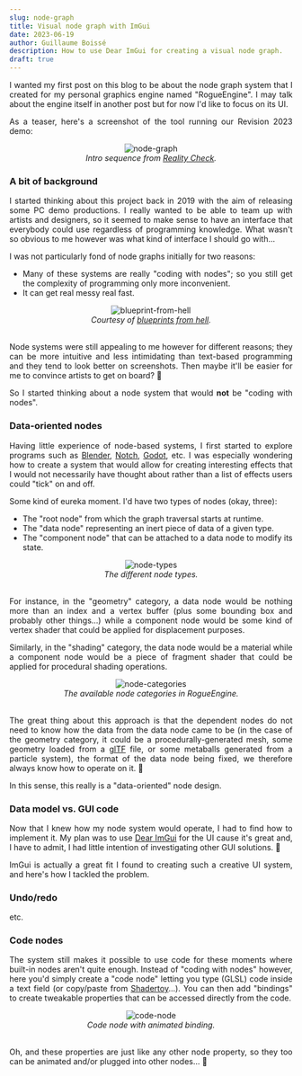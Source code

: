 ```yaml
---
slug: node-graph
title: Visual node graph with ImGui
date: 2023-06-19
author: Guillaume Boissé
description: How to use Dear ImGui for creating a visual node graph.
draft: true
---
```


<div style="text-align: justify">

I wanted my first post on this blog to be about the node graph system that I created for my personal graphics engine named "RogueEngine".
I may talk about the engine itself in another post but for now I'd like to focus on its UI. 

As a teaser, here's a screenshot of the tool running our Revision 2023 demo:

<div style="text-align: center;">

![node-graph](/node-graph.jpg)\
*Intro sequence from [Reality Check](https://www.pouet.net/prod.php?which=94177).*

</div>

### A bit of background

I started thinking about this project back in 2019 with the aim of releasing some PC demo productions.
I really wanted to be able to team up with artists and designers, so it seemed to make sense to have an interface that everybody could use regardless of programming knowledge.
What wasn't so obvious to me however was what kind of interface I should go with...

I was not particularly fond of node graphs initially for two reasons:
- Many of these systems are really "coding with nodes"; so you still get the complexity of programming only more inconvenient.
- It can get real messy real fast.

<div style="text-align: center;">

![blueprint-from-hell](/blueprint-from-hell.png)\
*Courtesy of [blueprints from hell](https://blueprintsfromhell.tumblr.com/).*

</div>

\
Node systems were still appealing to me however for different reasons;
they can be more intuitive and less intimidating than text-based programming and they tend to look better on screenshots.
Then maybe it'll be easier for me to convince artists to get on board? :slightly_smiling_face:

So I started thinking about a node system that would <b>not</b> be "coding with nodes".

### Data-oriented nodes

Having little experience of node-based systems, I first started to explore programs such as [Blender](https://www.blender.org/), [Notch](https://www.notch.one/), [Godot](https://godotengine.org/), etc.
I was especially wondering how to create a system that would allow for creating interesting effects that I would not necessarily have thought about rather than a list of effects users could "tick" on and off.

Some kind of eureka moment.
I'd have two types of nodes (okay, three):
- The "root node" from which the graph traversal starts at runtime.
- The "data node" representing an inert piece of data of a given type.
- The "component node" that can be attached to a data node to modify its state.

<div style="text-align: center;">

![node-types](/node-types.png)\
*The different node types.*

</div>

\
For instance, in the "geometry" category, a data node would be nothing more than an index and a vertex buffer (plus some bounding box and probably other things...) while a component node would be some kind of vertex shader that could be applied for displacement purposes.

Similarly, in the "shading" category, the data node would be a material while a component node would be a piece of fragment shader that could be applied for procedural shading operations.

<div style="text-align: center;">

![node-categories](/node-categories.png)<br/>
*The available node categories in RogueEngine.*

</div>

\
The great thing about this approach is that the dependent nodes do not need to know how the data from the data node came to be (in the case of the geometry category, it could be a procedurally-generated mesh, some geometry loaded from a [glTF](https://registry.khronos.org/glTF/specs/2.0/glTF-2.0.html) file, or some metaballs generated from a particle system), the format of the data node being fixed, we therefore always know how to operate on it. :slightly_smiling_face:

In this sense, this really is a "data-oriented" node design.

### Data model vs. GUI code

Now that I knew how my node system would operate, I had to find how to implement it.
My plan was to use [Dear ImGui](https://github.com/ocornut/imgui) for the UI cause it's great and, I have to admit, I had little intention of investigating other GUI solutions. :slightly_smiling_face:

ImGui is actually a great fit I found to creating such a creative UI system, and here's how I tackled the problem.

<!--
discuss about "database" approach...

Things are separate.

The "data model" is designed without the UI in mind.

Then, all we need to do, is to iterate all the items in our table (nodes in this case), and call the corresponding ImGui drawing function.
-->

### Undo/redo

etc.

### Code nodes

The system still makes it possible to use code for these moments where built-in nodes aren't quite enough.
Instead of "coding with nodes" however, here you'd simply create a "code node" letting you type (GLSL) code inside a text field (or copy/paste from [Shadertoy](https://www.shadertoy.com/)...).
You can then add "bindings" to create tweakable properties that can be accessed directly from the code.

<div style="text-align: center;">

![code-node](/code-node.gif)\
*Code node with animated binding.*

</div>

\
Oh, and these properties are just like any other node property, so they too can be animated and/or plugged into other nodes... :slightly_smiling_face:

